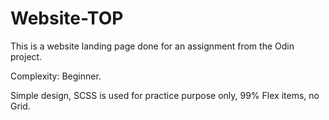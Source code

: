 # Website-TOP
This is a website landing page done for an assignment from the Odin project.

Complexity: Beginner.

Simple design, SCSS is used for practice purpose only, 99% Flex items, no Grid.
